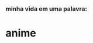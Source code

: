 ### minha vida em uma palavra:

# anime



<!---
sokeking0007/sokeking0007 is a ✨ special ✨ repository because its `README.md` (this file) appears on your GitHub profile.
You can click the Preview link to take a look at your changes.
--->
